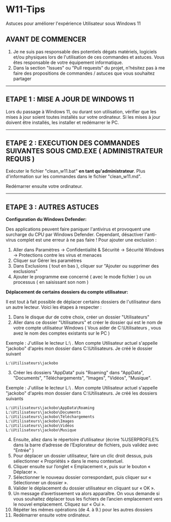 # W11-Tips
Astuces pour améliorer l'expérience Utilisateur sous Windows 11

## AVANT DE COMMENCER

1. Je ne suis pas responsable des potentiels dégats matériels, logiciels et/ou physiques lors de l'utilisation de ces commandes et astuces. Vous êtes responsable de votre équipement informatique.
2. Dans la section "Issues" ou "Pull requests" du projet, n'hésitez pas à me faire des propositions de commandes / astuces que vous souhaitez partager 

-----------------

## ETAPE 1 : MISE A JOUR DE WINDOWS 11

Lors du passage à Windows 11, ou durant son utilisation, vérifier que les mises à jour soient toutes installés sur votre ordinateur. Si les mises à jour doivent être installés, les installer et redémarrer le PC.

-----------------

## ETAPE 2 : EXECUTION DES COMMANDES SUIVANTES SOUS CMD.EXE ( ADMINISTRATEUR REQUIS )

Exécuter le fichier "clean_w11.bat" __en tant qu'administrateur__. Plus d'information sur les commandes dans le fichier "clean_w11.md".

Redémarrer ensuite votre ordinateur.

-----------------

## ETAPE 3 : AUTRES ASTUCES

__Configuration du Windows Defender:__

Des applications peuvent faire paniquer l'antivirus et provoquent une surcharge du CPU par Windows Defender. Cependant, désactiver l'anti-virus complet est une erreur à ne pas faire ! Pour ajouter une exclusion :
1. Aller dans Paramètres -> Confidentialité  & Sécurité -> Sécurité Windows -> Protections contre les virus et menaces
2. Cliquer sur Gérer les paramètres
3. Dans Exclusions ( tout en bas ), cliquer sur "Ajouter ou supprimer des exclusions"
4. Ajouter le programme exe concerné ( avec le mode fichier ) ou un processus ( en saisissant son nom )

__Déplacement de certains dossiers du compte utilisateur:__

Il est tout à fait possible de déplacer certains dossiers de l'utilisateur dans un autre lecteur. Voici les étapes à respecter :
1. Dans le disque dur de cotre choix, créer un dossier "Utilisateurs"
2. Aller dans ce dossier "Utilisateurs" et créer le dossier qui est le nom de votre compte utilisateur Windows ( Vous aider de C:\Utilisateurs , vous avez le nom des comptes existants sur le PC )

Exemple : J'utilise le lecteur L:\ . Mon compte Utilisateur actuel s'appelle "jackobo" d'après mon dossier dans C:\Utilisateurs. Je créé le dossier suivant
```
L:\Utilisateurs\jackobo
```

3. Créer les dossiers "AppData" puis "Roaming" dans "AppData", "Documents", "Téléchargements", "Images", "Vidéos", "Musique".

Exemple : J'utilise le lecteur L:\ . Mon compte Utilisateur actuel s'appelle "jackobo" d'après mon dossier dans C:\Utilisateurs. Je créé les dossiers suivants
```
L:\Utilisateurs\jackobo\AppData\Roaming
L:\Utilisateurs\jackobo\Documents
L:\Utilisateurs\jackobo\Téléchargements
L:\Utilisateurs\jackobo\Images
L:\Utilisateurs\jackobo\Vidéos
L:\Utilisateurs\jackobo\Musique
```

4. Ensuite, allez dans le répertoire d’utilisateur (écrire %USERPROFILE% dans la barre d’adresse de l’Explorateur de fichiers, puis validez avec "Entrée" )
5. Pour déplacer un dossier utilisateur, faire un clic droit dessus, puis sélectionner « Propriétés » dans le menu contextuel.
6. Cliquer ensuite sur l’onglet « Emplacement », puis sur le bouton « Déplacer ».
7. Sélectionner le nouveau dossier correspondant, puis cliquer sur « Sélectionner un dossier ».
8. Valider le déplacement du dossier utilisateur en cliquant sur « OK ».
9. Un message d’avertissement va alors apparaître. On vous demande si vous souhaitez déplacer tous les fichiers de l’ancien emplacement vers le nouvel emplacement. Cliquez sur « Oui ».
10. Répéter les mêmes opérations (de 4. à 9.) pour les autres dossiers
11. Redémarrer ensuite votre ordinateur.
